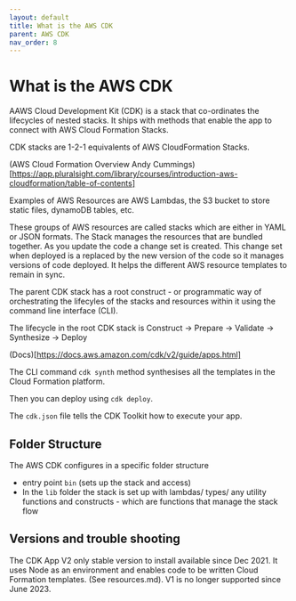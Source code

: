 ```yaml
---
layout: default
title: What is the AWS CDK
parent: AWS CDK
nav_order: 8
---
```



# What is the AWS CDK

AAWS Cloud Development Kit (CDK) is a stack that co-ordinates the lifecycles of nested stacks. It ships with methods that enable the app to connect with AWS Cloud Formation Stacks.

CDK stacks are 1-2-1 equivalents of AWS CloudFormation Stacks.

(AWS Cloud Formation Overview Andy Cummings)[https://app.pluralsight.com/library/courses/introduction-aws-cloudformation/table-of-contents]

Examples of AWS Resources are AWS Lambdas, the S3 bucket to store static files, dynamoDB tables, etc.

These groups of AWS resources are called stacks which are either in YAML or JSON formats. The Stack manages the resources that are bundled together. As you update the code a change set is created. This change set when deployed is a replaced by the new version of the code so it manages versions of code deployed. It helps the different AWS resource templates to remain in sync.

The parent CDK stack has a root construct - or programmatic way of orchestrating the lifecyles of the stacks and resources within it using the command line interface (CLI).

The lifecycle in the root CDK stack is Construct -> Prepare -> Validate -> Synthesize -> Deploy

(Docs)[https://docs.aws.amazon.com/cdk/v2/guide/apps.html]

The CLI command `cdk synth` method synthesises all the templates in the Cloud Formation platform.

Then you can deploy using `cdk deploy`.

The `cdk.json` file tells the CDK Toolkit how to execute your app.

## Folder Structure

The AWS CDK configures in a specific folder structure

- entry point `bin` (sets up the stack and access)
- In the `lib` folder the stack is set up with lambdas/ types/ any utility functions and constructs - which are functions that manage the stack flow

## Versions and trouble shooting

The CDK App V2 only stable version to install available since Dec 2021. It uses Node as an environment and enables code to be written Cloud Formation templates. (See resources.md). V1 is no longer supported since June 2023.
